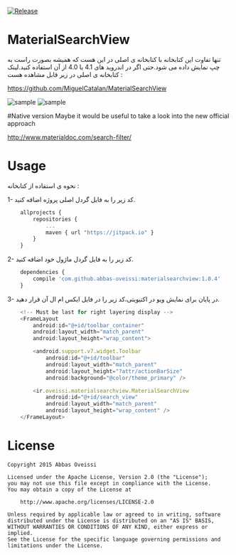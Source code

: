 [![Release](https://jitpack.io/v/abbas-oveissi/MaterialSearchView.svg)](https://jitpack.io/#abbas-oveissi/MaterialSearchView)

# MaterialSearchView
تنها تفاوت این کتابخانه با کتابخانه ی اصلی در این هست که همیشه بصورت راست به چپ نمایش داده می شود.حتی اگر در اندروید های 4.1 یا 4.0 از آن استفاده کنید.لینک کتابخانه ی اصلی در زیر قابل مشاهده هست :

<a href="https://github.com/MiguelCatalan/MaterialSearchView">https://github.com/MiguelCatalan/MaterialSearchView</a>

![sample](https://raw.githubusercontent.com/MiguelCatalan/MaterialSearchView/master/art/voice.gif) ![sample](https://raw.githubusercontent.com/MiguelCatalan/MaterialSearchView/master/art/default.gif)


#Native version
Maybe it would be useful to take a look into the new official approach

http://www.materialdoc.com/search-filter/

# Usage
نحوه ی استفاده از کتابخانه :

1- کد زیر را به فایل گردل اصلی پروژه اضافه کنید.
```javascript
	allprojects {
		repositories {
			...
			maven { url "https://jitpack.io" }
		}
	}
```
2- کد زیر را به فایل گردل ماژول خود اضافه کنید.
```javascript
	dependencies {
    	compile 'com.github.abbas-oveissi:materialsearchview:1.0.4'
	}
```
3-   در پایان برای نمایش ویو در اکتیویتی،کد زیر را در فایل ایکس ام ال آن قرار دهید.
```javascript
    <!-- Must be last for right layering display -->
    <FrameLayout
        android:id="@+id/toolbar_container"
        android:layout_width="match_parent"
        android:layout_height="wrap_content">

        <android.support.v7.widget.Toolbar
            android:id="@+id/toolbar"
            android:layout_width="match_parent"
            android:layout_height="?attr/actionBarSize"
            android:background="@color/theme_primary" />

        <ir.oveissi.materialsearchview.MaterialSearchView
            android:id="@+id/search_view"
            android:layout_width="match_parent"
            android:layout_height="wrap_content" />
    </FrameLayout>
```


# License
	Copyright 2015 Abbas Oveissi

	Licensed under the Apache License, Version 2.0 (the "License");
	you may not use this file except in compliance with the License.
	You may obtain a copy of the License at

		http://www.apache.org/licenses/LICENSE-2.0

	Unless required by applicable law or agreed to in writing, software
	distributed under the License is distributed on an "AS IS" BASIS,
	WITHOUT WARRANTIES OR CONDITIONS OF ANY KIND, either express or implied.
	See the License for the specific language governing permissions and
	limitations under the License.
